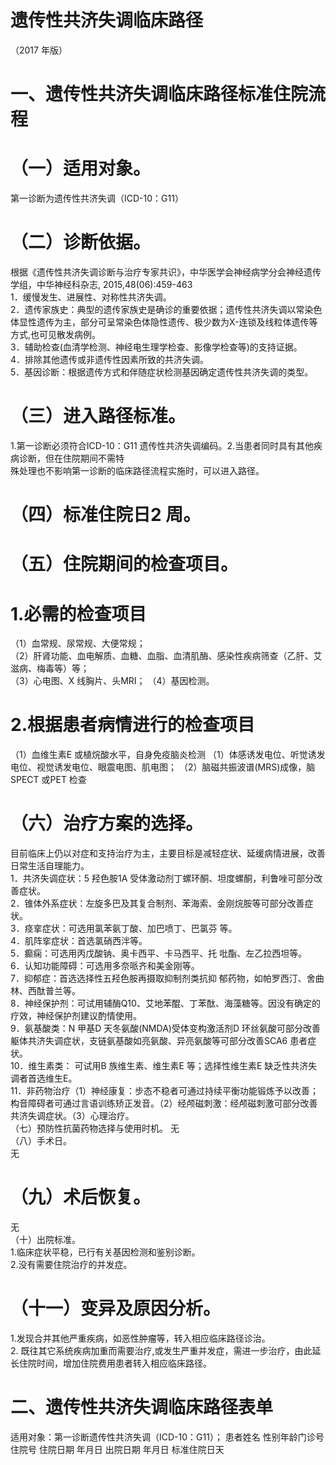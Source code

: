 # 遗传性共济失调临床路径  
（2017 年版）  
# 一、遗传性共济失调临床路径标准住院流程  
# （一）适用对象。  
第一诊断为遗传性共济失调（ICD-10：G11）  
# （二）诊断依据。  
根据《遗传性共济失调诊断与治疗专家共识》，中华医学会神经病学分会神经遗传学组，中华神经科杂志, 2015,48(06):459-463  
1．缓慢发生、进展性、对称性共济失调。  
2．遗传家族史：典型的遗传家族史是确诊的重要依据；遗传性共济失调以常染色体显性遗传为主，部分可呈常染色体隐性遗传、极少数为X-连锁及线粒体遗传等方式,也可见散发病例。  
3．辅助检查(血清学检测、神经电生理学检查、影像学检查等)的支持证据。  
4．排除其他遗传或非遗传性因素所致的共济失调。  
5．基因诊断：根据遗传方式和伴随症状检测基因确定遗传性共济失调的类型。  
# （三）进入路径标准。  
1.第一诊断必须符合ICD-10：G11 遗传性共济失调编码。2.当患者同时具有其他疾病诊断，但在住院期间不需特  
殊处理也不影响第一诊断的临床路径流程实施时，可以进入路径。  
# （四）标准住院日2 周。  
# （五）住院期间的检查项目。  
# 1.必需的检查项目  
（1）血常规、尿常规、大便常规；  
（2）肝肾功能、血电解质、血糖、血脂、血清肌酶、感染性疾病筛查（乙肝、艾滋病、梅毒等）等；  
（3）心电图、X 线胸片、头MRI； （4）基因检测。  
# 2.根据患者病情进行的检查项目  
（1）血维生素E 或植烷酸水平，自身免疫脑炎检测 （1）体感诱发电位、听觉诱发电位、视觉诱发电位、眼震电图、肌电图； （2）脑磁共振波谱(MRS)成像，脑SPECT 或PET 检查  
# （六）治疗方案的选择。  
目前临床上仍以对症和支持治疗为主，主要目标是减轻症状、延缓病情进展，改善日常生活自理能力。  
1．共济失调症状：5 羟色胺1A 受体激动剂丁螺环酮、坦度螺酮，利鲁唑可部分改善症状。  
2．锥体外系症状：左旋多巴及其复合制剂、苯海索、金刚烷胺等可部分改善症状。  
3．痉挛症状：可选用氯苯氨丁酸、加巴喷丁、巴氯芬 等。  
4．肌阵挛症状：首选氯硝西泮等。  
5．癫痫：可选用丙戊酸钠、奥卡西平、卡马西平、托 吡酯、左乙拉西坦等。  
6．认知功能障碍：可选用多奈哌齐和美金刚等。  
7．抑郁症：首选选择性五羟色胺再摄取抑制剂类抗抑 郁药物，如帕罗西汀、舍曲林、西酞普兰等。  
8．神经保护剂：可试用辅酶Q10、艾地苯醌、丁苯酞、海藻糖等。因没有确定的疗效，神经保护剂建议酌情使用。  
9．氨基酸类：N 甲基D 天冬氨酸(NMDA)受体变构激活剂D 环丝氨酸可部分改善躯体共济失调症状，支链氨基酸如亮氨酸、异亮氨酸等可部分改善SCA6 患者症状。  
10．维生素类： 可试用B 族维生素、维生素E 等；选择性维生素E 缺乏性共济失调者首选维生E。  
11．非药物治疗（1）神经康复：步态不稳者可通过持续平衡功能锻炼予以改善；构音障碍者可通过言语训练矫正发音。（2）经颅磁刺激：经颅磁刺激可部分改善共济失调症状。（3）心理治疗。  
（七）预防性抗菌药物选择与使用时机。 无  
（八）手术日。  
无  
# （九）术后恢复。  
无  
（十）出院标准。  
1.临床症状平稳，已行有关基因检测和鉴别诊断。  
2.没有需要住院治疗的并发症。  
# （十一）变异及原因分析。  
1.发现合并其他严重疾病，如恶性肿瘤等，转入相应临床路径诊治。  
2. 既往其它系统疾病加重而需要治疗,或发生严重并发症，需进一步治疗，由此延长住院时间，增加住院费用患者转入相应临床路径。  
# 二、遗传性共济失调临床路径表单  
适用对象：第一诊断遗传性共济失调（ICD-10：G11）； 患者姓名  性别年龄门诊号住院号 住院日期  年月日   出院日期  年月日  标准住院日天  
